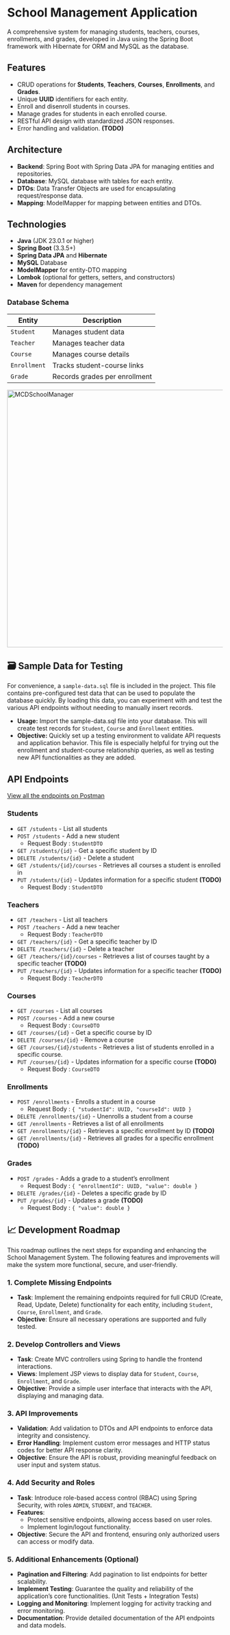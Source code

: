 # School Management Application

A comprehensive system for managing students, teachers, courses, enrollments, and grades, developed in Java using the Spring Boot framework with Hibernate for ORM and MySQL as the database.

## Features

- CRUD operations for **Students**, **Teachers**, **Courses**, **Enrollments**, and **Grades**.
- Unique **UUID** identifiers for each entity.
- Enroll and disenroll students in courses.
- Manage grades for students in each enrolled course.
- RESTful API design with standardized JSON responses.
- Error handling and validation. **(TODO)**

## Architecture

- **Backend**: Spring Boot with Spring Data JPA for managing entities and repositories.
- **Database**: MySQL database with tables for each entity.
- **DTOs**: Data Transfer Objects are used for encapsulating request/response data.
- **Mapping**: ModelMapper for mapping between entities and DTOs.

## Technologies

- **Java** (JDK 23.0.1 or higher)
- **Spring Boot** (3.3.5+)
- **Spring Data JPA** and **Hibernate**
- **MySQL** Database
- **ModelMapper** for entity-DTO mapping
- **Lombok** (optional for getters, setters, and constructors)
- **Maven** for dependency management

### Database Schema

| Entity       | Description                 |
|--------------|-----------------------------|
| `Student`    | Manages student data        |
| `Teacher`    | Manages teacher data        |
| `Course`     | Manages course details      |
| `Enrollment` | Tracks student-course links |
| `Grade`      | Records grades per enrollment |

<img src="https://github.com/user-attachments/assets/553d5b8a-6103-4e91-a004-f25ab55bfc43" alt="MCDSchoolManager" width="600"/>

## 🗃️ Sample Data for Testing

For convenience, a `sample-data.sql` file is included in the project. This file contains pre-configured test data that can be used to populate the database quickly. By loading this data, you can experiment with and test the various API endpoints without needing to manually insert records.

- **Usage:** Import the sample-data.sql file into your database. This will create test records for `Student`, `Course` and `Enrollment` entities.
- **Objective:** Quickly set up a testing environment to validate API requests and application behavior.
This file is especially helpful for trying out the enrollment and student-course relationship queries, as well as testing new API functionalities as they are added.

## API Endpoints

[View all the endpoints on Postman](https://web.postman.co/workspace/1dcef16f-204d-4823-ba5f-c8e32e5ffaed/overview)

### Students

- `GET /students` - List all students
- `POST /students` - Add a new student
  - Request Body : `StudentDTO`
- `GET /students/{id}` - Get a specific student by ID
- `DELETE /students/{id}` - Delete a student
- `GET /students/{id}/courses` - Retrieves all courses a student is enrolled in
- `PUT /students/{id}` - Updates information for a specific student **(TODO)**
    - Request Body : `StudentDTO`

### Teachers

- `GET /teachers` - List all teachers
- `POST /teachers` - Add a new teacher
  - Request Body : `TeacherDTO`
- `GET /teachers/{id}` - Get a specific teacher by ID
- `DELETE /teachers/{id}` - Delete a teacher
- `GET /teachers/{id}/courses` - Retrieves a list of courses taught by a specific teacher **(TODO)**
- `PUT /teachers/{id}` - Updates information for a specific teacher **(TODO)**
    - Request Body : `TeacherDTO`

### Courses

- `GET /courses` - List all courses
- `POST /courses` - Add a new course
    - Request Body : `CourseDTO`
- `GET /courses/{id}` - Get a specific course by ID
- `DELETE /courses/{id}` - Remove a course
- `GET /courses/{id}/students` - Retrieves a list of students enrolled in a specific course.
- `PUT /courses/{id}` - Updates information for a specific course **(TODO)**
  - Request Body : `CourseDTO`

### Enrollments

- `POST /enrollments` - Enrolls a student in a course
  - Request Body : `{ "studentId": UUID, "courseId": UUID }`
- `DELETE /enrollments/{id}` - Unenrolls a student from a course
- `GET /enrollments` - Retrieves a list of all enrollments
- `GET /enrollments/{id}` - Retrieves a specific enrollment by ID **(TODO)**
- `GET /enrollments/{id}` - Retrieves all grades for a specific enrollment **(TODO)**

### Grades

- `POST /grades` - Adds a grade to a student’s enrollment
  - Request Body : `{ "enrollmentId": UUID, "value": double }`
- `DELETE /grades/{id}` - Deletes a specific grade by ID
- `PUT /grades/{id}` - Updates a grade **(TODO)**
    - Request Body : `{ "value": double }`

## 📈 Development Roadmap

This roadmap outlines the next steps for expanding and enhancing the School Management System. The following features and improvements will make the system more functional, secure, and user-friendly.

### 1. Complete Missing Endpoints
- **Task**: Implement the remaining endpoints required for full CRUD (Create, Read, Update, Delete) functionality for each entity, including `Student`, `Course`, `Enrollment`, and `Grade`.
- **Objective**: Ensure all necessary operations are supported and fully tested.

### 2. Develop Controllers and Views
- **Task**: Create MVC controllers using Spring to handle the frontend interactions.
- **Views**: Implement JSP views to display data for `Student`, `Course`, `Enrollment`, and `Grade`.
- **Objective**: Provide a simple user interface that interacts with the API, displaying and managing data.

### 3. API Improvements
- **Validation**: Add validation to DTOs and API endpoints to enforce data integrity and consistency.
- **Error Handling**: Implement custom error messages and HTTP status codes for better API response clarity.
- **Objective**: Ensure the API is robust, providing meaningful feedback on user input and system status.

### 4. Add Security and Roles
- **Task**: Introduce role-based access control (RBAC) using Spring Security, with roles `ADMIN`, `STUDENT`, and `TEACHER`.
- **Features**:
    - Protect sensitive endpoints, allowing access based on user roles.
    - Implement login/logout functionality.
- **Objective**: Secure the API and frontend, ensuring only authorized users can access or modify data.
  
### 5. Additional Enhancements (Optional)
- **Pagination and Filtering**: Add pagination to list endpoints for better scalability.
- **Implement Testing**: Guarantee the quality and reliability of the application’s core functionalities. (Unit Tests + Integration Tests)
- **Logging and Monitoring**: Implement logging for activity tracking and error monitoring.
- **Documentation**: Provide detailed documentation of the API endpoints and data models.
